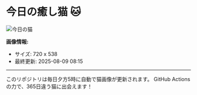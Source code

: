 # 今日の癒し猫 🐱

![今日の猫](https://cdn2.thecatapi.com/images/8o6.jpg)

**画像情報:**
- サイズ: 720 x 538
- 最終更新: 2025-08-09 08:15

---

このリポジトリは毎日夕方5時に自動で猫画像が更新されます。
GitHub Actionsの力で、365日違う猫に出会えます！
